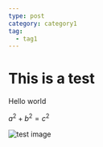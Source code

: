 ```yaml
---
type: post
category: category1
tag:
  - tag1
---
```


# This is a test

Hello world

$a^2+b^2=c^2$

![test image](/profile.jpg)